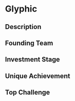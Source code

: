 # Glyphic
## Description
## Founding Team
## Investment Stage
## Unique Achievement
## Top Challenge
